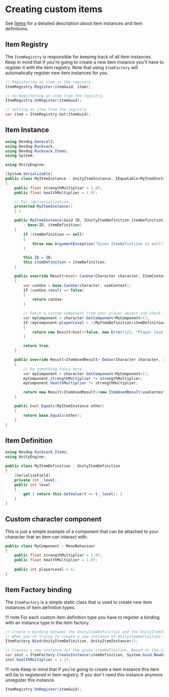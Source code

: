 # Creating custom items

See [Items](Items.md) for a detailed description about item instances and item definitions.

## Item Registry

The `ItemRegistry` is responsible for keeping track of all item instances.
Keep in mind that if you're going to create a new item instance you'll have to register it with the item registry.
Note that using `ItemFactory` will automatically register new item instances for you.

```csharp
// Registering an item in the registry.
ItemRegistry.Register(itemGuid, item);

// Un-Registering an item from the registry.
ItemRegistry.UnRegister(itemGuid);

// Getting an item from the registry
var item = ItemRegistry.Get(itemGuid);
```

## Item Instance

```csharp
using Devdog.General2;
using Devdog.Rucksack;
using Devdog.Rucksack.Items;
using System;

using UnityEngine;

[System.Serializable]
public class MyItemInstance : UnityItemInstance, IEquatable<MyItemInstance>
{
	public float strengthMultiplier = 1.0f;
	public float healthMultiplier = 1.0f;

	// For (de)serialization...
	protected MyItemInstance()
	{ }

	public MyItemInstance(Guid ID, IUnityItemDefinition itemDefinition)
		: base(ID, itemDefinition)
	{
		if (itemDefinition == null)
		{
			throw new ArgumentException("Given ItemDefintiion is null!");
		}

		this.ID = ID;
		this.itemDefinition = itemDefinition;
	}

	public override Result<bool> CanUse(Character character, ItemContext useContext)
	{
		var canUse = base.CanUse(character, useContext);
		if (canUse.result == false)
		{
			return canUse;
		}

		// Fetch a custom component from your player object and check its level.
		var myComponent = character.GetComponent<MyComponent>();
		if (myComponent.playerLevel < ((MyItemDefinition)itemDefinition).level)
		{
			return new Result<bool>(false, new Error(123, "Player level is too low"));
		}

		return true;
	}

	public override Result<ItemUsedResult> DoUse(Character character, ItemContext useContext)
	{
		// Do something fancy here...
		var myComponent = character.GetComponent<MyComponent>();
		myComponent.strengthMultiplier *= strengthMultiplier;
		myComponent.healthMultiplier *= strengthMultiplier;

		return new Result<ItemUsedResult>(new ItemUsedResult(useContext.useAmount, false, 0f));
	}

	public bool Equals(MyItemInstance other)
	{
		return base.Equals(other);
	}
}
```

## Item Definition

```csharp
using Devdog.Rucksack.Items;
using UnityEngine;

public class MyItemDefinition : UnityItemDefinition
{
	[SerializeField]
	private int _level;
	public int level
	{
		get { return this.GetValue(t => t._level); }
	}
}
```

## Custom character component

This is just a simple example of a component that can be attached to your character that an item can interact with.

```csharp
public class MyComponent : MonoBehaviour
{
	public float strengthMultiplier = 1.0f;
	public float healthMultiplier = 1.0f;
	
	public int playerLevel = 4;
}
```

## Item Factory binding

The `ItemFactory` is a simple static class that is used to create new item instances of item definition types.

!!! note
	For each custom item definition type you have to register a binding with an instance type in the item factory.

```csharp
// Create a binding between the UnityItemDefinition and the UnityItemInstance.
// When you're trying to create a new instance of UnityItemDefinition this will ensure a new instance of UnityItemInstance will be returned.
ItemFactory.Bind<UnityItemDefinition, UnityItemInstance>();

// Creates a new instance for the given itemDefinition. Based on the itemDefinition type and the set bindings a new instance will be returned.
var inst = ItemFactory.CreateInstance(itemDefinition, System.Guid.NewGuid()) as MyItemInstance;
inst.healthMultiplier = 1.1f;
```
!!! note
Keep in mind that if you're going to create a item instance this item will be to registered in item registry. If you don't need this instance anymore unregister this instance.

```csharp
ItemRegistry.UnRegister(itemGuid);
```
